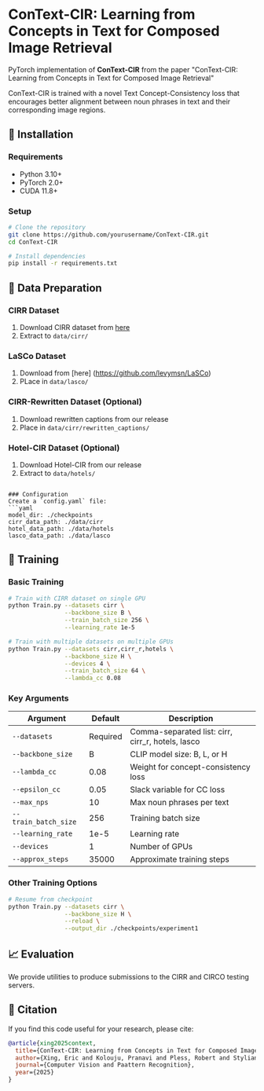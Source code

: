 # ConText-CIR: Learning from Concepts in Text for Composed Image Retrieval

PyTorch implementation of **ConText-CIR** from the paper "ConText-CIR: Learning from Concepts in Text for Composed Image Retrieval"

ConText-CIR is trained with a novel Text Concept-Consistency loss that encourages better alignment between noun phrases in text and their corresponding image regions.

## 🔧 Installation

### Requirements
- Python 3.10+
- PyTorch 2.0+
- CUDA 11.8+

### Setup
```bash
# Clone the repository
git clone https://github.com/yourusername/ConText-CIR.git
cd ConText-CIR

# Install dependencies
pip install -r requirements.txt
```

## 📁 Data Preparation

### CIRR Dataset
1. Download CIRR dataset from [here](https://github.com/Cuberick-Orion/CIRR)
2. Extract to `data/cirr/`

### LaSCo Dataset
1. Download from [here] (https://github.com/levymsn/LaSCo)
2. PLace in `data/lasco/`

### CIRR-Rewritten Dataset (Optional)
1. Download rewritten captions from our release
2. Place in `data/cirr/rewritten_captions/`

### Hotel-CIR Dataset (Optional)
1. Download Hotel-CIR from our release
2. Extract to `data/hotels/`

```

### Configuration
Create a `config.yaml` file:
```yaml
model_dir: ./checkpoints
cirr_data_path: ./data/cirr
hotel_data_path: ./data/hotels
lasco_data_path: ./data/lasco
```

## 🏃 Training

### Basic Training
```bash
# Train with CIRR dataset on single GPU
python Train.py --datasets cirr \
                --backbone_size B \
                --train_batch_size 256 \
                --learning_rate 1e-5

# Train with multiple datasets on multiple GPUs
python Train.py --datasets cirr,cirr_r,hotels \
                --backbone_size H \
                --devices 4 \
                --train_batch_size 64 \
                --lambda_cc 0.08
```

### Key Arguments

| Argument | Default | Description |
|----------|---------|-------------|
| `--datasets` | Required | Comma-separated list: cirr, cirr_r, hotels, lasco |
| `--backbone_size` | B | CLIP model size: B, L, or H |
| `--lambda_cc` | 0.08 | Weight for concept-consistency loss |
| `--epsilon_cc` | 0.05 | Slack variable for CC loss |
| `--max_nps` | 10 | Max noun phrases per text |
| `--train_batch_size` | 256 | Training batch size |
| `--learning_rate` | 1e-5 | Learning rate |
| `--devices` | 1 | Number of GPUs |
| `--approx_steps` | 35000 | Approximate training steps |

### Other Training Options
```bash
# Resume from checkpoint
python Train.py --datasets cirr \
                --backbone_size H \
                --reload \
                --output_dir ./checkpoints/experiment1
```

## 📈 Evaluation
We provide utilities to produce submissions to the CIRR and CIRCO testing servers. 

## 📝 Citation

If you find this code useful for your research, please cite:

```bibtex
@article{xing2025context,
  title={ConText-CIR: Learning from Concepts in Text for Composed Image Retrieval},
  author={Xing, Eric and Kolouju, Pranavi and Pless, Robert and Stylianou, Abby and Jacobs, Nathan},
  journal={Computer Vision and Paattern Recognition},
  year={2025}
}
```